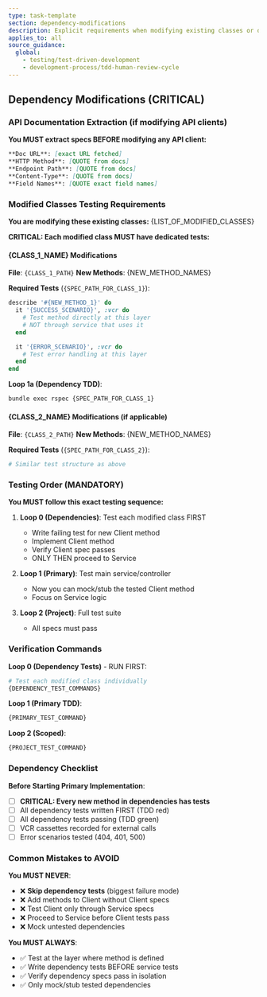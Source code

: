 ```yaml
---
type: task-template
section: dependency-modifications
description: Explicit requirements when modifying existing classes or dependencies
applies_to: all
source_guidance:
  global:
    - testing/test-driven-development
    - development-process/tdd-human-review-cycle
---
```


## Dependency Modifications (CRITICAL)

<!-- PLANNER NOTE: Include this section WHENEVER adding methods to existing classes -->

### API Documentation Extraction (if modifying API clients)

**You MUST extract specs BEFORE modifying any API client:**

```markdown
**Doc URL**: [exact URL fetched]
**HTTP Method**: [QUOTE from docs]
**Endpoint Path**: [QUOTE from docs]
**Content-Type**: [QUOTE from docs]
**Field Names**: [QUOTE exact field names]
```

### Modified Classes Testing Requirements

**You are modifying these existing classes:**
{LIST_OF_MODIFIED_CLASSES}

**CRITICAL: Each modified class MUST have dedicated tests:**

#### {CLASS_1_NAME} Modifications

**File**: `{CLASS_1_PATH}`
**New Methods**: {NEW_METHOD_NAMES}

**Required Tests** (`{SPEC_PATH_FOR_CLASS_1}`):
```ruby
describe '#{NEW_METHOD_1}' do
  it '{SUCCESS_SCENARIO}', :vcr do
    # Test method directly at this layer
    # NOT through service that uses it
  end

  it '{ERROR_SCENARIO}', :vcr do
    # Test error handling at this layer
  end
end
```

**Loop 1a (Dependency TDD)**:
```bash
bundle exec rspec {SPEC_PATH_FOR_CLASS_1}
```

#### {CLASS_2_NAME} Modifications (if applicable)

**File**: `{CLASS_2_PATH}`
**New Methods**: {NEW_METHOD_NAMES}

**Required Tests** (`{SPEC_PATH_FOR_CLASS_2}`):
```ruby
# Similar test structure as above
```

### Testing Order (MANDATORY)

**You MUST follow this exact testing sequence:**

1. **Loop 0 (Dependencies)**: Test each modified class FIRST
   - Write failing test for new Client method
   - Implement Client method
   - Verify Client spec passes
   - ONLY THEN proceed to Service

2. **Loop 1 (Primary)**: Test main service/controller
   - Now you can mock/stub the tested Client method
   - Focus on Service logic

3. **Loop 2 (Project)**: Full test suite
   - All specs must pass

### Verification Commands

**Loop 0 (Dependency Tests)** - RUN FIRST:
```bash
# Test each modified class individually
{DEPENDENCY_TEST_COMMANDS}
```

**Loop 1 (Primary TDD)**:
```bash
{PRIMARY_TEST_COMMAND}
```

**Loop 2 (Scoped)**:
```bash
{PROJECT_TEST_COMMAND}
```

### Dependency Checklist

**Before Starting Primary Implementation**:
- [ ] **CRITICAL: Every new method in dependencies has tests**
- [ ] All dependency tests written FIRST (TDD red)
- [ ] All dependency tests passing (TDD green)
- [ ] VCR cassettes recorded for external calls
- [ ] Error scenarios tested (404, 401, 500)

### Common Mistakes to AVOID

**You MUST NEVER**:
- ❌ **Skip dependency tests** (biggest failure mode)
- ❌ Add methods to Client without Client specs
- ❌ Test Client only through Service specs
- ❌ Proceed to Service before Client tests pass
- ❌ Mock untested dependencies

**You MUST ALWAYS**:
- ✅ Test at the layer where method is defined
- ✅ Write dependency tests BEFORE service tests
- ✅ Verify dependency specs pass in isolation
- ✅ Only mock/stub tested dependencies